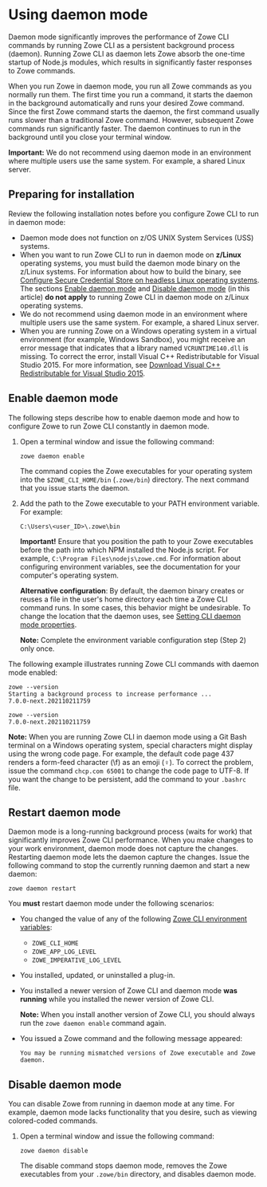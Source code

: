 # Using daemon mode

Daemon mode significantly improves the performance of Zowe CLI commands by running Zowe CLI as a persistent background process (daemon). Running Zowe CLI as daemon lets Zowe absorb the one-time startup of Node.js modules, which results in significantly faster responses to Zowe commands.

When you run Zowe in daemon mode, you run all Zowe commands as you normally run them. The first time you run a command, it starts the daemon in the background automatically and runs your desired Zowe command. Since the first Zowe command starts the daemon, the first command usually runs slower than a traditional Zowe command. However, subsequent Zowe commands run significantly faster. The daemon continues to run in the background until you close your terminal window.

**Important:** We do not recommend using daemon mode in an environment where multiple users use the same system. For example, a shared Linux server.

## Preparing for installation

Review the following installation notes before you configure Zowe CLI to run in daemon mode:

- Daemon mode does not function on z/OS UNIX System Services (USS) systems.
- When you want to run Zowe CLI to run in daemon mode on **z/Linux** operating systems, you must build the daemon mode binary on the z/Linux systems. For information about how to build the binary, see [Configure Secure Credential Store on headless Linux operating systems](cli-configure-scs-on-headless-linux-os.md). The sections [Enable daemon mode](#enable-daemon-mode) and [Disable daemon mode](#disable-daemon-mode) (in this article) **do not apply** to running Zowe CLI in daemon mode on z/Linux operating systems.
- We do not recommend using daemon mode in an environment where multiple users use the same system. For example, a shared Linux server.
- When you are running Zowe on a Windows operating system in a virtual environment (for example, Windows Sandbox), you might receive an error message that indicates that a library named `VCRUNTIME140.dll` is missing. To correct the error, install Visual C++ Redistributable for Visual Studio 2015. For more information, see [Download Visual C++ Redistributable for Visual Studio 2015](https://www.microsoft.com/en-us/download/details.aspx?id=48145). 

## Enable daemon mode

The following steps describe how to enable daemon mode and how to configure Zowe to run Zowe CLI constantly in daemon mode.

1. Open a terminal window and issue the following command:

   ```
   zowe daemon enable
   ```

   The command copies the Zowe executables for your operating system into the `$ZOWE_CLI_HOME/bin` (`.zowe/bin`) directory. The next command that you issue starts the daemon.
2. Add the path to the Zowe executable to your PATH environment variable. For example:

   ```
   C:\Users\<user_ID>\.zowe\bin
   ```

   **Important!** Ensure that you position the path to your Zowe executables before the path into which NPM installed the Node.js script. For example, `C:\Program Files\nodejs\zowe.cmd`. For information about configuring environment variables, see the documentation for your computer's operating system.
   
   **Alternative configuration**: By default, the daemon binary creates or reuses a file in the user's home directory each time a Zowe CLI command runs. In some cases, this behavior might be undesirable. To change the location that the daemon uses, see [Setting CLI daemon mode properties](../user-guide/cli-configuringcli-ev.md#setting-cli-daemon-mode-properties).

   **Note:** Complete the environment variable configuration step (Step 2) only once.

The following example illustrates running Zowe CLI commands with daemon mode enabled:

   ```
   zowe --version
   Starting a background process to increase performance ...
   7.0.0-next.202110211759
   
   zowe --version
   7.0.0-next.202110211759
   ```
**Note:** When you are running Zowe CLI in daemon mode using a Git Bash terminal on a Windows operating system, special characters might display using the wrong code page. For example, the default code page 437 renders a form-feed character (\f) as an emoji (♀️). To correct the problem, issue the command `chcp.com 65001` to change the code page to UTF-8. If you want the change to be persistent, add the command to your `.bashrc` file.

## Restart daemon mode

Daemon mode is a long-running background process (waits for work) that significantly improves Zowe CLI performance. When you make changes to your work environment, daemon mode does not capture the changes. Restarting daemon mode lets the daemon capture the changes. Issue the following command to stop the currently running daemon and start a new daemon:

```
zowe daemon restart
```

You **must** restart daemon mode under the following scenarios:

- You changed the value of any of the following [Zowe CLI environment variables](cli-configuringcli-ev.md):
  - `ZOWE_CLI_HOME`
  - `ZOWE_APP_LOG_LEVEL`
  - `ZOWE_IMPERATIVE_LOG_LEVEL`
- You installed, updated, or uninstalled a plug-in.
- You installed a newer version of Zowe CLI and daemon mode **was running** while you installed the newer version of Zowe CLI.

   **Note:** When you install another version of Zowe CLI, you should always run the `zowe daemon enable` command again.
- You issued a Zowe command and the following message appeared:
   ```
   You may be running mismatched versions of Zowe executable and Zowe daemon.
   ```

## Disable daemon mode

You can disable Zowe from running in daemon mode at any time. For example, daemon mode lacks functionality that you desire, such as viewing colored-coded commands.

1. Open a terminal window and issue the following command:

    ```
    zowe daemon disable
    ```

    The disable command stops daemon mode, removes the Zowe executables from your `.zowe/bin` directory, and disables daemon mode.